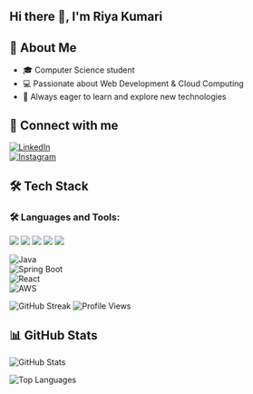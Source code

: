 ## Hi there 👋, I'm Riya Kumari  

## 🌟 About Me  
- 🎓 Computer Science student  
- 💻 Passionate about Web Development & Cloud Computing  
- 🚀 Always eager to learn and explore new technologies  

## 🔗 Connect with me  
[![LinkedIn](https://img.shields.io/badge/LinkedIn-blue?logo=linkedin&logoColor=white)](https://www.linkedin.com/in/your-link/)  
[![Instagram](https://img.shields.io/badge/Instagram-pink?logo=instagram&logoColor=white)](https://instagram.com/your-link/)  

## 🛠️ Tech Stack  
### 🛠️ Languages and Tools:
<p>
  <img src="https://img.icons8.com/color/48/java-coffee-cup-logo.png"/>
  <img src="https://img.icons8.com/color/48/spring-logo.png"/>
  <img src="https://img.icons8.com/color/48/react-native.png"/>
  <img src="https://img.icons8.com/color/48/amazon-web-services.png"/>
  <img src="https://img.icons8.com/color/48/git.png"/>
</p>

![Java](https://img.shields.io/badge/Java-orange?logo=java&logoColor=white)  
![Spring Boot](https://img.shields.io/badge/SpringBoot-green?logo=spring&logoColor=white)  
![React](https://img.shields.io/badge/React-blue?logo=react&logoColor=white)  
![AWS](https://img.shields.io/badge/AWS-black?logo=amazon-aws&logoColor=orange)  

![GitHub Streak](https://github-readme-streak-stats.herokuapp.com/?user=Riya-Kumari04&theme=radical)
![Profile Views](https://komarev.com/ghpvc/?username=Riya-Kumari04)


## 📊 GitHub Stats  
![GitHub Stats](https://github-readme-stats.vercel.app/api?username=Riya-Kumari04&show_icons=true&theme=radical)  

![Top Languages](https://github-readme-stats.vercel.app/api/top-langs/?username=Riya-Kumari04&layout=compact&theme=radical)  


<!--
**Riya-Kumari04/Riya-Kumari04** is a ✨ _special_ ✨ repository.

- 🔭 I’m currently working on ...
- 🌱 I’m currently learning ...
- 👯 I’m looking to collaborate on ...
- 🤔 I’m looking for help with ...
- 💬 Ask me about ...
- 📫 How to reach me: ...
- 😄 Pronouns: ...
- ⚡ Fun fact: ...
-->

